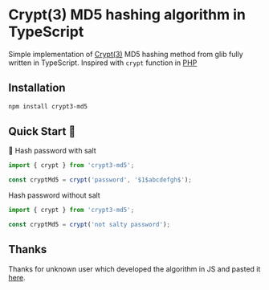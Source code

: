 # Crypt(3) MD5 hashing algorithm in TypeScript

Simple implementation of [Crypt(3)](https://man7.org/linux/man-pages/man3/crypt.3.html) MD5 hashing method from glib fully written in TypeScript.
Inspired with `crypt` function in [PHP](https://www.php.net/manual/en/function.crypt.php)

## Installation

```sh
npm install crypt3-md5
```

## Quick Start 🚀

🧂 Hash password with salt

```ts
import { crypt } from 'crypt3-md5';

const cryptMd5 = crypt('password', '$1$abcdefgh$');
```

Hash password without salt

```ts
import { crypt } from 'crypt3-md5';

const cryptMd5 = crypt('not salty password');
```

## Thanks

Thanks for unknown user which developed the algorithm in JS and pasted it [here](https://pastebin.com/V4R5r9pi).
